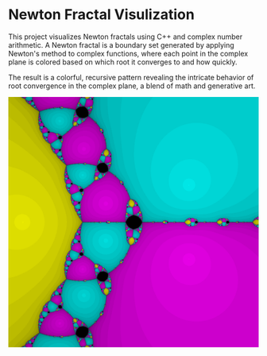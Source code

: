 # Newton Fractal Visulization

This project visualizes Newton fractals using C++ and complex number arithmetic. A Newton fractal is a boundary set generated by applying Newton's method to complex functions, where each point in the complex plane is colored based on which root it converges to and how quickly.

The result is a colorful, recursive pattern revealing the intricate behavior of root convergence in the complex plane, a blend of math and generative art.



![A picture visulizing a Newton fractal](newton1.png)

